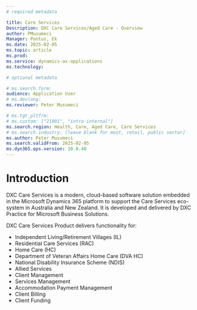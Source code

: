 ```yaml
---
# required metadata

title: Care Services
Description: DXC Care Services/Aged Care - Overview
author: PMusumeci
Manager: Pontus, Ek
ms.date: 2025-02-05
ms.topic: article
ms.prod: 
ms.service: dynamics-ax-applications
ms.technology: 

# optional metadata

# ms.search.form:
audience: Application User
# ms.devlang: 
ms.reviewer: Peter Musumeci

# ms.tgt_pltfrm: 
# ms.custom: ["21901", "intro-internal"]
ms.search.region: Health, Care, Aged Care, Care Services
# ms.search.industry: [leave blank for most, retail, public sector]
ms.author: Peter Musumeci
ms.search.validFrom: 2025-02-05
ms.dyn365.ops.version: 10.0.40
---
```


# Introduction

DXC Care Services  is a modern, cloud-based software solution embedded in the Microsoft Dynamics 365 platform to support the Care Services eco-system in Australia and New Zealand. It is developed and delivered by DXC Practice for Microsoft Business Solutions.

DXC Care Services Product delivers functionality for:

-   Independent Living/Retirement Villages (IL)
-   Residential Care Services (RAC)
-   Home Care (HC)
-   Department of Veteran Affairs Home Care (DVA HC)
-   National Disability Insurance Scheme (NDIS)
-   Allied Services
-   Client Management
-   Services Management
-   Accommodation Payment Management
-   Client Billing
-   Client Funding
